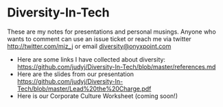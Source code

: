 # Diversity-In-Tech

These are my notes for presentations and personal musings.
Anyone who wants to comment can use an issue ticket or reach me via twitter http://twitter.com/miz_j or email diversity@onyxpoint.com

* Here are some links I have collected about diversity: https://github.com/judyj/Diversity-In-Tech/blob/master/references.md
* Here are the slides from our presentation https://github.com/judyj/Diversity-In-Tech/blob/master/Lead%20the%20Charge.pdf
* Here is our Corporate Culture Worksheet (coming soon!)


